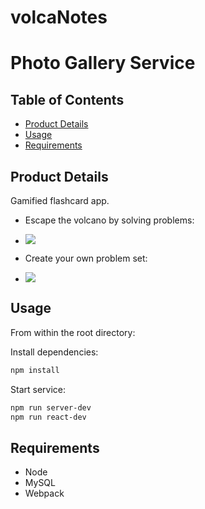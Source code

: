 # volcaNotes

# Photo Gallery Service

## Table of Contents

- [Product Details](#product-details)
- [Usage](#usage)
- [Requirements](#requirements)


## **Product Details**
<a name="product-details"/>
Gamified flashcard app. 

- Escape the volcano by solving problems:
- ![](volcanotesgameplay.gif)

- Create your own problem set: 
- ![](volcanotescreate.gif)

## Usage
<a name="usage"/>
From within the root directory:

Install dependencies: 
```sh
npm install
```
Start service:

```sh
npm run server-dev
npm run react-dev
```

## **Requirements**

- Node
- MySQL
- Webpack 



